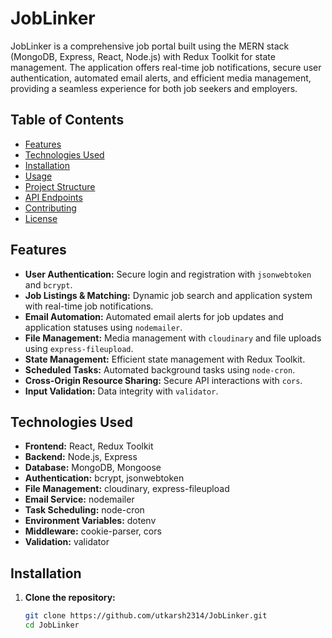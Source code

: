# JobLinker

JobLinker is a comprehensive job portal built using the MERN stack (MongoDB, Express, React, Node.js) with Redux Toolkit for state management. The application offers real-time job notifications, secure user authentication, automated email alerts, and efficient media management, providing a seamless experience for both job seekers and employers.

## Table of Contents

- [Features](#features)
- [Technologies Used](#technologies-used)
- [Installation](#installation)
- [Usage](#usage)
- [Project Structure](#project-structure)
- [API Endpoints](#api-endpoints)
- [Contributing](#contributing)
- [License](#license)

## Features

- **User Authentication:** Secure login and registration with `jsonwebtoken` and `bcrypt`.
- **Job Listings & Matching:** Dynamic job search and application system with real-time job notifications.
- **Email Automation:** Automated email alerts for job updates and application statuses using `nodemailer`.
- **File Management:** Media management with `cloudinary` and file uploads using `express-fileupload`.
- **State Management:** Efficient state management with Redux Toolkit.
- **Scheduled Tasks:** Automated background tasks using `node-cron`.
- **Cross-Origin Resource Sharing:** Secure API interactions with `cors`.
- **Input Validation:** Data integrity with `validator`.

## Technologies Used

- **Frontend:** React, Redux Toolkit
- **Backend:** Node.js, Express
- **Database:** MongoDB, Mongoose
- **Authentication:** bcrypt, jsonwebtoken
- **File Management:** cloudinary, express-fileupload
- **Email Service:** nodemailer
- **Task Scheduling:** node-cron
- **Environment Variables:** dotenv
- **Middleware:** cookie-parser, cors
- **Validation:** validator

## Installation

1. **Clone the repository:**
   ```bash
   git clone https://github.com/utkarsh2314/JobLinker.git
   cd JobLinker
